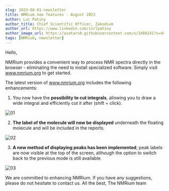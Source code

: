 ```yaml
---
slug: 2023-08-01-newsletter
title: NMRium new features - August 2023
author: Luc Patiny
author_title: Chief Scientific Officer, Zakodium
author_url: https://www.linkedin.com/in/lpatiny
author_image_url: https://avatars0.githubusercontent.com/u/1484241?s=400&v=4
tags: [NMRium, newsletter]
---
```


Hello,

NMRium provides a convenient way to process NMR spectra directly in the browser - eliminating the need to install specialized software. Simply visit www.nmrium.org to get started.

The latest version of www.nmrium.org includes the following enhancements:

1. You now have the **possibility to cut integrals**, allowing you to draw a wide integral and efficiently cut it after (shift + click).

![01](/newsletters/2023/august/01.gif)

2. **The label of the molecule will now be displayed** underneath the floating molecule and will be included in the reports.

![02](/newsletters/2023/august/02.gif)

3. **A new method of displaying peaks has been implemented**; peak labels are now visible at the top of the screen, although the option to switch back to the previous mode is still available.

![03](/newsletters/2023/august/03.gif)

We are committed to enhancing NMRium. If you have any suggestions, please do not hesitate to contact us.
All the best,
The NMRium team
